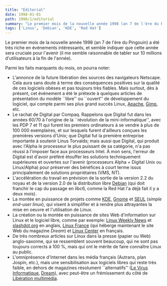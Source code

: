 ```yaml
---
title: "Éditorial"
date: 1998-01-01
path: 1998/1/editorial
summary: "Le premier mois de la nouvelle année 1998 (an 7 de l'ère du Pingouin) a été très riche en événements intéressants, et semble indiquer que cette année sera cruciale pour l'avenir (il me semble raisonnable de tabler sur 10 millions d'utilisateurs à la fin de l'année)."
tags: ['Linux', 'Debian', 'KDE', 'Red Hat']
---
```


<P>
Le premier mois de la nouvelle année 1998 (an 7 de l'ère du Pingouin) a été
très riche en événements intéressants, et semble indiquer que cette année sera
cruciale pour l'avenir (il me semble raisonnable de tabler sur 10 millions
d'utilisateurs à la fin de l'année).
</P>

<P>
Parmi les faits marquants du mois, on pourra noter:
<UL>

<LI>L'annonce de la future libération des sources des navigateurs
Netscape.  Cela aura sans doute à terme des conséquences positives sur
la qualité de ces logiciels obèses et pas toujours très fiables. Mais
surtout, dès à présent, cet événement a été le prétexte à quelques
articles de présentation du modèle ``libre'' ou ``ouvert'' de
développement du logiciel, qui compte parmi ses plus grand succès Linux,
<A HREF="http://www.apache.org/">Apache</A>, <A HREF="http://www.gimp.org/">Gimp</A>, etc.

<LI>Le rachat de Digital par Compaq. Rappelons que Digital fut dans les
années 60/70 à l'origine de la ``révolution de la mini-informatique'',
avec les PDP 7 et 11 qui furent les premiers ordinateurs à se
vendre à plus de 100 000 exemplaires, et sur lesquels furent
d'ailleurs conçues les premières versions d'Unix; que Digital fut la
première entreprise importante à soutenir Linus Torvalds; mais aussi que
Digital, qui produit avec l'Alpha le processeur le plus puissant de sa
catégorie, n'a pas réussi à l'imposer face aux processeurs Intel. À mon
sens, l'erreur de Digital est d'avoir préféré étouffer les solutions
techniquement supérieures et ouvertes sur l'avenir (processeurs Alpha +
Digital Unix ou Linux/Alpha) pour préserver des bénéfices à court terme
issus principalement de solutions propriétaires (VMS, NT).

<LI>L'accélération du travail en prévision de la sortie de la version 2.2 du
noyau et de la version 2.0 de la distribution libre
<A HREF="http://www.debian.org/">Debian</A> (qui doit
franchir le cap du passage en libc6, comme la Red Hat l'a déjà fait il y a
deux mois).

<LI>La montée en puissance de projets comme
<A HREF="http://www.kde.org/">KDE</A>,
<A HREF="http://www.gnome.org/">Gnome</A> et
<A HREF="http://www.seul.org/">SEUL</A> (<EM>simple end-user linux</EM>), qui
visent à simplifier et à rendre plus attrayantes la mise en oeuvre et
l'utilisation de Linux.

<LI>La création ou la montée en puissance de sites Web d'information sur
Linux et le logiciel libre, comme par exemple:
<A HREF="http://www.eklektix.com/lwn/">Linux Weekly News</A> et
<A HREF="http://slashdot.org/">slashdot.org</A> en anglais,
<A HREF="http://www.linux-france.com/">Linux France</A> (qui héberge
maintenant le site Web du magazine <EM>Dream</EM>) et
<A HREF="http://www.math.jussieu.fr/~fermigie/linux-center/">Linux Center</A>
en français.

<LI>De très nombreux articles sur Linux dans la presse (papier ou Web)
anglo-saxonne, qui se ressemblent souvent beaucoup, qui ne sont pas
toujours corrects à 100 %, mais qui ont le mérite de faire
connaître Linux au public.

<LI>L'omniprésence d'Internet dans les média français (Autrans, plan
Jospin, etc.), mais une sensibilisation aux logiciels libres qui reste
très faible, en dehors de magazines résolument ``alternatifs''
(<A HREF="http://virus.ldh.org/">Le Virus Informatique</A>,
<A HREF="http://www.linux-france.com/dream/">Dream</A>),
avec peut-être un frémissement du côté de
<A HREF="http://www.liberation.fr/multi/">Libération multimédia</A>.

</UL>

</P>


